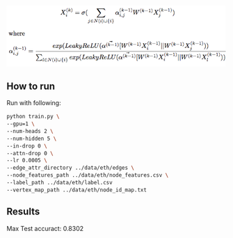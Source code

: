 ![equation](./equation.png)

How to run
----------

Run with following:

```bash
python train.py \
--gpu=1 \
--num-heads 2 \
--num-hidden 5 \
--in-drop 0 \
--attn-drop 0 \
--lr 0.0005 \
--edge_attr_directory ../data/eth/edges \
--node_features_path ../data/eth/node_features.csv \
--label_path ../data/eth/label.csv
--vertex_map_path ../data/eth/node_id_map.txt
```

Results
-----------
Max Test accuract: 0.8302